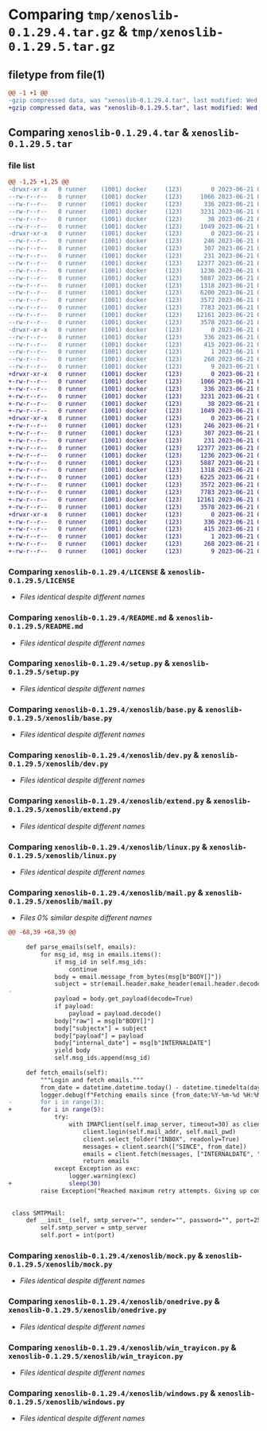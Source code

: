 # Comparing `tmp/xenoslib-0.1.29.4.tar.gz` & `tmp/xenoslib-0.1.29.5.tar.gz`

## filetype from file(1)

```diff
@@ -1 +1 @@
-gzip compressed data, was "xenoslib-0.1.29.4.tar", last modified: Wed Jun 21 02:34:54 2023, max compression
+gzip compressed data, was "xenoslib-0.1.29.5.tar", last modified: Wed Jun 21 06:23:59 2023, max compression
```

## Comparing `xenoslib-0.1.29.4.tar` & `xenoslib-0.1.29.5.tar`

### file list

```diff
@@ -1,25 +1,25 @@
-drwxr-xr-x   0 runner    (1001) docker     (123)        0 2023-06-21 02:34:54.284539 xenoslib-0.1.29.4/
--rw-r--r--   0 runner    (1001) docker     (123)     1066 2023-06-21 02:34:42.000000 xenoslib-0.1.29.4/LICENSE
--rw-r--r--   0 runner    (1001) docker     (123)      336 2023-06-21 02:34:54.284539 xenoslib-0.1.29.4/PKG-INFO
--rw-r--r--   0 runner    (1001) docker     (123)     3231 2023-06-21 02:34:42.000000 xenoslib-0.1.29.4/README.md
--rw-r--r--   0 runner    (1001) docker     (123)       38 2023-06-21 02:34:54.284539 xenoslib-0.1.29.4/setup.cfg
--rw-r--r--   0 runner    (1001) docker     (123)     1049 2023-06-21 02:34:42.000000 xenoslib-0.1.29.4/setup.py
-drwxr-xr-x   0 runner    (1001) docker     (123)        0 2023-06-21 02:34:54.284539 xenoslib-0.1.29.4/xenoslib/
--rw-r--r--   0 runner    (1001) docker     (123)      246 2023-06-21 02:34:42.000000 xenoslib-0.1.29.4/xenoslib/__init__.py
--rw-r--r--   0 runner    (1001) docker     (123)      307 2023-06-21 02:34:42.000000 xenoslib-0.1.29.4/xenoslib/__main__.py
--rw-r--r--   0 runner    (1001) docker     (123)      231 2023-06-21 02:34:42.000000 xenoslib-0.1.29.4/xenoslib/about.py
--rw-r--r--   0 runner    (1001) docker     (123)    12377 2023-06-21 02:34:42.000000 xenoslib-0.1.29.4/xenoslib/base.py
--rw-r--r--   0 runner    (1001) docker     (123)     1236 2023-06-21 02:34:42.000000 xenoslib-0.1.29.4/xenoslib/dev.py
--rw-r--r--   0 runner    (1001) docker     (123)     5887 2023-06-21 02:34:42.000000 xenoslib-0.1.29.4/xenoslib/extend.py
--rw-r--r--   0 runner    (1001) docker     (123)     1318 2023-06-21 02:34:42.000000 xenoslib-0.1.29.4/xenoslib/linux.py
--rw-r--r--   0 runner    (1001) docker     (123)     6200 2023-06-21 02:34:42.000000 xenoslib-0.1.29.4/xenoslib/mail.py
--rw-r--r--   0 runner    (1001) docker     (123)     3572 2023-06-21 02:34:42.000000 xenoslib-0.1.29.4/xenoslib/mock.py
--rw-r--r--   0 runner    (1001) docker     (123)     7783 2023-06-21 02:34:42.000000 xenoslib-0.1.29.4/xenoslib/onedrive.py
--rw-r--r--   0 runner    (1001) docker     (123)    12161 2023-06-21 02:34:42.000000 xenoslib-0.1.29.4/xenoslib/win_trayicon.py
--rw-r--r--   0 runner    (1001) docker     (123)     3578 2023-06-21 02:34:42.000000 xenoslib-0.1.29.4/xenoslib/windows.py
-drwxr-xr-x   0 runner    (1001) docker     (123)        0 2023-06-21 02:34:54.284539 xenoslib-0.1.29.4/xenoslib.egg-info/
--rw-r--r--   0 runner    (1001) docker     (123)      336 2023-06-21 02:34:54.000000 xenoslib-0.1.29.4/xenoslib.egg-info/PKG-INFO
--rw-r--r--   0 runner    (1001) docker     (123)      415 2023-06-21 02:34:54.000000 xenoslib-0.1.29.4/xenoslib.egg-info/SOURCES.txt
--rw-r--r--   0 runner    (1001) docker     (123)        1 2023-06-21 02:34:54.000000 xenoslib-0.1.29.4/xenoslib.egg-info/dependency_links.txt
--rw-r--r--   0 runner    (1001) docker     (123)      268 2023-06-21 02:34:54.000000 xenoslib-0.1.29.4/xenoslib.egg-info/requires.txt
--rw-r--r--   0 runner    (1001) docker     (123)        9 2023-06-21 02:34:54.000000 xenoslib-0.1.29.4/xenoslib.egg-info/top_level.txt
+drwxr-xr-x   0 runner    (1001) docker     (123)        0 2023-06-21 06:23:59.619138 xenoslib-0.1.29.5/
+-rw-r--r--   0 runner    (1001) docker     (123)     1066 2023-06-21 06:23:50.000000 xenoslib-0.1.29.5/LICENSE
+-rw-r--r--   0 runner    (1001) docker     (123)      336 2023-06-21 06:23:59.619138 xenoslib-0.1.29.5/PKG-INFO
+-rw-r--r--   0 runner    (1001) docker     (123)     3231 2023-06-21 06:23:50.000000 xenoslib-0.1.29.5/README.md
+-rw-r--r--   0 runner    (1001) docker     (123)       38 2023-06-21 06:23:59.619138 xenoslib-0.1.29.5/setup.cfg
+-rw-r--r--   0 runner    (1001) docker     (123)     1049 2023-06-21 06:23:50.000000 xenoslib-0.1.29.5/setup.py
+drwxr-xr-x   0 runner    (1001) docker     (123)        0 2023-06-21 06:23:59.619138 xenoslib-0.1.29.5/xenoslib/
+-rw-r--r--   0 runner    (1001) docker     (123)      246 2023-06-21 06:23:50.000000 xenoslib-0.1.29.5/xenoslib/__init__.py
+-rw-r--r--   0 runner    (1001) docker     (123)      307 2023-06-21 06:23:50.000000 xenoslib-0.1.29.5/xenoslib/__main__.py
+-rw-r--r--   0 runner    (1001) docker     (123)      231 2023-06-21 06:23:50.000000 xenoslib-0.1.29.5/xenoslib/about.py
+-rw-r--r--   0 runner    (1001) docker     (123)    12377 2023-06-21 06:23:50.000000 xenoslib-0.1.29.5/xenoslib/base.py
+-rw-r--r--   0 runner    (1001) docker     (123)     1236 2023-06-21 06:23:50.000000 xenoslib-0.1.29.5/xenoslib/dev.py
+-rw-r--r--   0 runner    (1001) docker     (123)     5887 2023-06-21 06:23:50.000000 xenoslib-0.1.29.5/xenoslib/extend.py
+-rw-r--r--   0 runner    (1001) docker     (123)     1318 2023-06-21 06:23:50.000000 xenoslib-0.1.29.5/xenoslib/linux.py
+-rw-r--r--   0 runner    (1001) docker     (123)     6225 2023-06-21 06:23:50.000000 xenoslib-0.1.29.5/xenoslib/mail.py
+-rw-r--r--   0 runner    (1001) docker     (123)     3572 2023-06-21 06:23:50.000000 xenoslib-0.1.29.5/xenoslib/mock.py
+-rw-r--r--   0 runner    (1001) docker     (123)     7783 2023-06-21 06:23:50.000000 xenoslib-0.1.29.5/xenoslib/onedrive.py
+-rw-r--r--   0 runner    (1001) docker     (123)    12161 2023-06-21 06:23:50.000000 xenoslib-0.1.29.5/xenoslib/win_trayicon.py
+-rw-r--r--   0 runner    (1001) docker     (123)     3578 2023-06-21 06:23:50.000000 xenoslib-0.1.29.5/xenoslib/windows.py
+drwxr-xr-x   0 runner    (1001) docker     (123)        0 2023-06-21 06:23:59.619138 xenoslib-0.1.29.5/xenoslib.egg-info/
+-rw-r--r--   0 runner    (1001) docker     (123)      336 2023-06-21 06:23:59.000000 xenoslib-0.1.29.5/xenoslib.egg-info/PKG-INFO
+-rw-r--r--   0 runner    (1001) docker     (123)      415 2023-06-21 06:23:59.000000 xenoslib-0.1.29.5/xenoslib.egg-info/SOURCES.txt
+-rw-r--r--   0 runner    (1001) docker     (123)        1 2023-06-21 06:23:59.000000 xenoslib-0.1.29.5/xenoslib.egg-info/dependency_links.txt
+-rw-r--r--   0 runner    (1001) docker     (123)      268 2023-06-21 06:23:59.000000 xenoslib-0.1.29.5/xenoslib.egg-info/requires.txt
+-rw-r--r--   0 runner    (1001) docker     (123)        9 2023-06-21 06:23:59.000000 xenoslib-0.1.29.5/xenoslib.egg-info/top_level.txt
```

### Comparing `xenoslib-0.1.29.4/LICENSE` & `xenoslib-0.1.29.5/LICENSE`

 * *Files identical despite different names*

### Comparing `xenoslib-0.1.29.4/README.md` & `xenoslib-0.1.29.5/README.md`

 * *Files identical despite different names*

### Comparing `xenoslib-0.1.29.4/setup.py` & `xenoslib-0.1.29.5/setup.py`

 * *Files identical despite different names*

### Comparing `xenoslib-0.1.29.4/xenoslib/base.py` & `xenoslib-0.1.29.5/xenoslib/base.py`

 * *Files identical despite different names*

### Comparing `xenoslib-0.1.29.4/xenoslib/dev.py` & `xenoslib-0.1.29.5/xenoslib/dev.py`

 * *Files identical despite different names*

### Comparing `xenoslib-0.1.29.4/xenoslib/extend.py` & `xenoslib-0.1.29.5/xenoslib/extend.py`

 * *Files identical despite different names*

### Comparing `xenoslib-0.1.29.4/xenoslib/linux.py` & `xenoslib-0.1.29.5/xenoslib/linux.py`

 * *Files identical despite different names*

### Comparing `xenoslib-0.1.29.4/xenoslib/mail.py` & `xenoslib-0.1.29.5/xenoslib/mail.py`

 * *Files 0% similar despite different names*

```diff
@@ -68,39 +68,39 @@
 
     def parse_emails(self, emails):
         for msg_id, msg in emails.items():
             if msg_id in self.msg_ids:
                 continue
             body = email.message_from_bytes(msg[b"BODY[]"])
             subject = str(email.header.make_header(email.header.decode_header(body["Subject"])))
-
             payload = body.get_payload(decode=True)
             if payload:
                 payload = payload.decode()
             body["raw"] = msg[b"BODY[]"]
             body["subjectx"] = subject
             body["payload"] = payload
             body["internal_date"] = msg[b"INTERNALDATE"]
             yield body
             self.msg_ids.append(msg_id)
 
     def fetch_emails(self):
         """Login and fetch emails."""
         from_date = datetime.datetime.today() - datetime.timedelta(days=self.days)
         logger.debug(f"Fetching emails since {from_date:%Y-%m-%d %H:%M:%S} ({self.days} days ago)")
-        for i in range(3):
+        for i in range(5):
             try:
                 with IMAPClient(self.imap_server, timeout=30) as client:
                     client.login(self.mail_addr, self.mail_pwd)
                     client.select_folder("INBOX", readonly=True)
                     messages = client.search(["SINCE", from_date])
                     emails = client.fetch(messages, ["INTERNALDATE", "BODY.PEEK[]"])
                     return emails
             except Exception as exc:
                 logger.warning(exc)
+                sleep(30)
         raise Exception("Reached maximum retry attempts. Giving up connection.")
 
 
 class SMTPMail:
     def __init__(self, smtp_server="", sender="", password="", port=25):
         self.smtp_server = smtp_server
         self.port = int(port)
```

### Comparing `xenoslib-0.1.29.4/xenoslib/mock.py` & `xenoslib-0.1.29.5/xenoslib/mock.py`

 * *Files identical despite different names*

### Comparing `xenoslib-0.1.29.4/xenoslib/onedrive.py` & `xenoslib-0.1.29.5/xenoslib/onedrive.py`

 * *Files identical despite different names*

### Comparing `xenoslib-0.1.29.4/xenoslib/win_trayicon.py` & `xenoslib-0.1.29.5/xenoslib/win_trayicon.py`

 * *Files identical despite different names*

### Comparing `xenoslib-0.1.29.4/xenoslib/windows.py` & `xenoslib-0.1.29.5/xenoslib/windows.py`

 * *Files identical despite different names*

